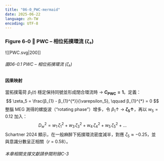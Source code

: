 ```yaml
---
title: "06-0_PWC-mermaid"
date: 2025-06-22
language: zh-TW
encoding: UTF-8
---
```


### Figure 6‑0 🔑 PWC – 相位拓撲環流 (ζ₅)

![[PWC.svg|200]]
###### 圖06-0.1 PWC – 相位拓撲環流 (ζ₅)
#### 因果映射

當拓撲電荷 $β_{1}(t)$ 穩定保持同號並形成閉合環流時 → **$C_{\text{PWC}} = 1$**。定義：
$$
\zeta_5 = \frac{β_{1} - β_{1}^{*}}{\varepsilon_5}, \qquad β_{1}^{*} = 0
$$
整腦 MEG 測得的螺旋波（“rotating phase”）增多，令 $β_{1} \uparrow$ → **$\zeta_5 \uparrow$**，再以 $w_5 = 0.12$ 加入：
$$
D_{w}^{2} = w_{1}\,\zeta_{1}^{2} + w_{3}\,\zeta_{3}^{2} + w_{4}\,\zeta_{4}^{2} + w_{5}\,\zeta_{5}^{2} + \dots
$$
Schartner 2024 顯示，在一般麻醉下拓撲環流密度減半，對應 $\zeta_5 \approx -0.25$，並與意識分數呈正相關（*r* = 0.58）。
###### 本章相關支撐文獻請參閱附錄C-3
